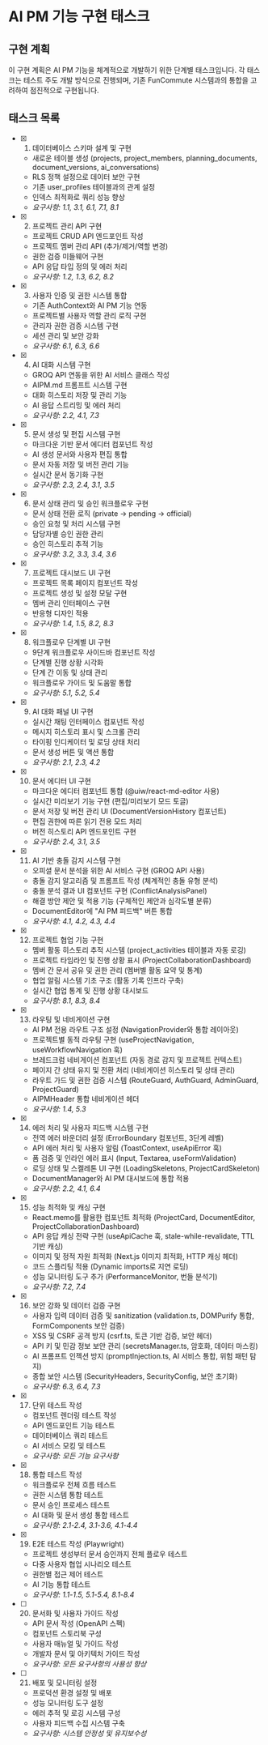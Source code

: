 # AI PM 기능 구현 태스크

## 구현 계획

이 구현 계획은 AI PM 기능을 체계적으로 개발하기 위한 단계별 태스크입니다. 각 태스크는 테스트 주도 개발 방식으로 진행되며, 기존 FunCommute 시스템과의 통합을 고려하여 점진적으로 구현됩니다.

## 태스크 목록

- [x] 1. 데이터베이스 스키마 설계 및 구현
  - 새로운 테이블 생성 (projects, project_members, planning_documents, document_versions, ai_conversations)
  - RLS 정책 설정으로 데이터 보안 구현
  - 기존 user_profiles 테이블과의 관계 설정
  - 인덱스 최적화로 쿼리 성능 향상
  - _요구사항: 1.1, 3.1, 6.1, 7.1, 8.1_

- [x] 2. 프로젝트 관리 API 구현
  - 프로젝트 CRUD API 엔드포인트 작성
  - 프로젝트 멤버 관리 API (추가/제거/역할 변경)
  - 권한 검증 미들웨어 구현
  - API 응답 타입 정의 및 에러 처리
  - _요구사항: 1.2, 1.3, 6.2, 8.2_

- [x] 3. 사용자 인증 및 권한 시스템 통합
  - 기존 AuthContext와 AI PM 기능 연동
  - 프로젝트별 사용자 역할 관리 로직 구현
  - 관리자 권한 검증 시스템 구현
  - 세션 관리 및 보안 강화
  - _요구사항: 6.1, 6.3, 6.6_

- [x] 4. AI 대화 시스템 구현
  - GROQ API 연동을 위한 AI 서비스 클래스 작성
  - AIPM.md 프롬프트 시스템 구현
  - 대화 히스토리 저장 및 관리 기능
  - AI 응답 스트리밍 및 에러 처리
  - _요구사항: 2.2, 4.1, 7.3_

- [x] 5. 문서 생성 및 편집 시스템 구현
  - 마크다운 기반 문서 에디터 컴포넌트 작성
  - AI 생성 문서와 사용자 편집 통합
  - 문서 자동 저장 및 버전 관리 기능
  - 실시간 문서 동기화 구현
  - _요구사항: 2.3, 2.4, 3.1, 3.5_

- [x] 6. 문서 상태 관리 및 승인 워크플로우 구현
  - 문서 상태 전환 로직 (private → pending → official)
  - 승인 요청 및 처리 시스템 구현
  - 담당자별 승인 권한 관리
  - 승인 히스토리 추적 기능
  - _요구사항: 3.2, 3.3, 3.4, 3.6_

- [x] 7. 프로젝트 대시보드 UI 구현
  - 프로젝트 목록 페이지 컴포넌트 작성
  - 프로젝트 생성 및 설정 모달 구현
  - 멤버 관리 인터페이스 구현
  - 반응형 디자인 적용
  - _요구사항: 1.4, 1.5, 8.2, 8.3_

- [x] 8. 워크플로우 단계별 UI 구현
  - 9단계 워크플로우 사이드바 컴포넌트 작성
  - 단계별 진행 상황 시각화
  - 단계 간 이동 및 상태 관리
  - 워크플로우 가이드 및 도움말 통합
  - _요구사항: 5.1, 5.2, 5.4_

- [x] 9. AI 대화 패널 UI 구현
  - 실시간 채팅 인터페이스 컴포넌트 작성
  - 메시지 히스토리 표시 및 스크롤 관리
  - 타이핑 인디케이터 및 로딩 상태 처리
  - 문서 생성 버튼 및 액션 통합
  - _요구사항: 2.1, 2.3, 4.2_

- [x] 10. 문서 에디터 UI 구현
  - 마크다운 에디터 컴포넌트 통합 (@uiw/react-md-editor 사용)
  - 실시간 미리보기 기능 구현 (편집/미리보기 모드 토글)
  - 문서 저장 및 버전 관리 UI (DocumentVersionHistory 컴포넌트)
  - 편집 권한에 따른 읽기 전용 모드 처리
  - 버전 히스토리 API 엔드포인트 구현
  - _요구사항: 2.4, 3.1, 3.5_

- [x] 11. AI 기반 충돌 감지 시스템 구현
  - 오피셜 문서 분석을 위한 AI 서비스 구현 (GROQ API 사용)
  - 충돌 감지 알고리즘 및 프롬프트 작성 (체계적인 충돌 유형 분석)
  - 충돌 분석 결과 UI 컴포넌트 구현 (ConflictAnalysisPanel)
  - 해결 방안 제안 및 적용 기능 (구체적인 제안과 심각도별 분류)
  - DocumentEditor에 "AI PM 피드백" 버튼 통합
  - _요구사항: 4.1, 4.2, 4.3, 4.4_

- [x] 12. 프로젝트 협업 기능 구현
  - 멤버 활동 히스토리 추적 시스템 (project_activities 테이블과 자동 로깅)
  - 프로젝트 타임라인 및 진행 상황 표시 (ProjectCollaborationDashboard)
  - 멤버 간 문서 공유 및 권한 관리 (멤버별 활동 요약 및 통계)
  - 협업 알림 시스템 기초 구조 (활동 기록 인프라 구축)
  - 실시간 협업 통계 및 진행 상황 대시보드
  - _요구사항: 8.1, 8.3, 8.4_

- [x] 13. 라우팅 및 네비게이션 구현
  - AI PM 전용 라우트 구조 설정 (NavigationProvider와 통합 레이아웃)
  - 프로젝트별 동적 라우팅 구현 (useProjectNavigation, useWorkflowNavigation 훅)
  - 브레드크럼 네비게이션 컴포넌트 (자동 경로 감지 및 프로젝트 컨텍스트)
  - 페이지 간 상태 유지 및 전환 처리 (네비게이션 히스토리 및 상태 관리)
  - 라우트 가드 및 권한 검증 시스템 (RouteGuard, AuthGuard, AdminGuard, ProjectGuard)
  - AIPMHeader 통합 네비게이션 헤더
  - _요구사항: 1.4, 5.3_

- [x] 14. 에러 처리 및 사용자 피드백 시스템 구현
  - 전역 에러 바운더리 설정 (ErrorBoundary 컴포넌트, 3단계 레벨)
  - API 에러 처리 및 사용자 알림 (ToastContext, useApiError 훅)
  - 폼 검증 및 인라인 에러 표시 (Input, Textarea, useFormValidation)
  - 로딩 상태 및 스켈레톤 UI 구현 (LoadingSkeletons, ProjectCardSkeleton)
  - DocumentManager와 AI PM 대시보드에 통합 적용
  - _요구사항: 2.2, 4.1, 6.4_

- [x] 15. 성능 최적화 및 캐싱 구현
  - React.memo를 활용한 컴포넌트 최적화 (ProjectCard, DocumentEditor, ProjectCollaborationDashboard)
  - API 응답 캐싱 전략 구현 (useApiCache 훅, stale-while-revalidate, TTL 기반 캐싱)
  - 이미지 및 정적 자원 최적화 (Next.js 이미지 최적화, HTTP 캐싱 헤더)
  - 코드 스플리팅 적용 (Dynamic imports로 지연 로딩)
  - 성능 모니터링 도구 추가 (PerformanceMonitor, 번들 분석기)
  - _요구사항: 7.2, 7.4_

- [x] 16. 보안 강화 및 데이터 검증 구현
  - 사용자 입력 데이터 검증 및 sanitization (validation.ts, DOMPurify 통합, FormComponents 보안 검증)
  - XSS 및 CSRF 공격 방지 (csrf.ts, 토큰 기반 검증, 보안 헤더)
  - API 키 및 민감 정보 보안 관리 (secretsManager.ts, 암호화, 데이터 마스킹)
  - AI 프롬프트 인젝션 방지 (promptInjection.ts, AI 서비스 통합, 위험 패턴 탐지)
  - 종합 보안 시스템 (SecurityHeaders, SecurityConfig, 보안 초기화)
  - _요구사항: 6.3, 6.4, 7.3_

- [x] 17. 단위 테스트 작성
  - 컴포넌트 렌더링 테스트 작성
  - API 엔드포인트 기능 테스트
  - 데이터베이스 쿼리 테스트
  - AI 서비스 모킹 및 테스트
  - _요구사항: 모든 기능 요구사항_

- [x] 18. 통합 테스트 작성
  - 워크플로우 전체 흐름 테스트
  - 권한 시스템 통합 테스트
  - 문서 승인 프로세스 테스트
  - AI 대화 및 문서 생성 통합 테스트
  - _요구사항: 2.1-2.4, 3.1-3.6, 4.1-4.4_

- [x] 19. E2E 테스트 작성 (Playwright)
  - 프로젝트 생성부터 문서 승인까지 전체 플로우 테스트
  - 다중 사용자 협업 시나리오 테스트
  - 권한별 접근 제어 테스트
  - AI 기능 통합 테스트
  - _요구사항: 1.1-1.5, 5.1-5.4, 8.1-8.4_

- [ ] 20. 문서화 및 사용자 가이드 작성
  - API 문서 작성 (OpenAPI 스펙)
  - 컴포넌트 스토리북 구성
  - 사용자 매뉴얼 및 가이드 작성
  - 개발자 문서 및 아키텍처 가이드 작성
  - _요구사항: 모든 요구사항의 사용성 향상_

- [ ] 21. 배포 및 모니터링 설정
  - 프로덕션 환경 설정 및 배포
  - 성능 모니터링 도구 설정
  - 에러 추적 및 로깅 시스템 구성
  - 사용자 피드백 수집 시스템 구축
  - _요구사항: 시스템 안정성 및 유지보수성_